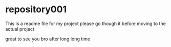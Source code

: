 # repository001
This is a readme file for my project please go though it before moving to the actual project



great to see you bro after long long time

